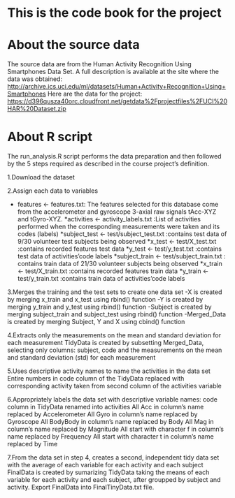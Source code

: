 # This is the code book for the project

# About the source data

The source data are from the Human Activity Recognition Using Smartphones Data Set. A full description is available at the site where the data was obtained: http://archive.ics.uci.edu/ml/datasets/Human+Activity+Recognition+Using+Smartphones Here are the data for the project: https://d396qusza40orc.cloudfront.net/getdata%2Fprojectfiles%2FUCI%20HAR%20Dataset.zip

# About R script
The run_analysis.R script performs the data preparation and then followed by the 5 steps required as described in the course project’s definition.

1.Download the dataset

2.Assign each data to variables
* features <- features.txt: The features selected for this database come from the accelerometer and gyroscope 3-axial raw signals tAcc-XYZ and tGyro-XYZ.
*activities <- activity_labels.txt :List of activities performed when the corresponding measurements were taken and its codes (labels)
*subject_test <- test/subject_test.txt :contains test data of 9/30 volunteer test subjects being observed
*x_test <- test/X_test.txt :contains recorded features test data
*y_test <- test/y_test.txt :contains test data of activities’code labels
*subject_train <- test/subject_train.txt : contains train data of 21/30 volunteer subjects being observed
*x_train <- test/X_train.txt :contains recorded features train data
*y_train <- test/y_train.txt :contains train data of activities’code labels

3.Merges the training and the test sets to create one data set
-X  is created by merging x_train and x_test using rbind() function
-Y is created by merging y_train and y_test using rbind() function
-Subject  is created by merging subject_train and subject_test using rbind() function
-Merged_Data  is created by merging Subject, Y and X using cbind() function

4.Extracts only the measurements on the mean and standard deviation for each measurement
        TidyData is created by subsetting Merged_Data, selecting only columns: subject, code and the measurements on the mean and standard deviation (std) for each measurement

5.Uses descriptive activity names to name the activities in the data set
        Entire numbers in code column of the TidyData replaced with corresponding activity taken from second column of the activities variable

6.Appropriately labels the data set with descriptive variable names:
        code column in TidyData renamed into activities
        All Acc in column’s name replaced by Accelerometer
        All Gyro in column’s name replaced by Gyroscope
        All BodyBody in column’s name replaced by Body
        All Mag in column’s name replaced by Magnitude
        All start with character f in column’s name replaced by Frequency
        All start with character t in column’s name replaced by Time

7.From the data set in step 4, creates a second, independent tidy data set with the average of each variable for each activity and each subject
        FinalData is created by sumarizing TidyData taking the means of each variable for each activity and each subject, after groupped by subject and activity.
        Export FinalData into FinalTinyData.txt file.
      
        


